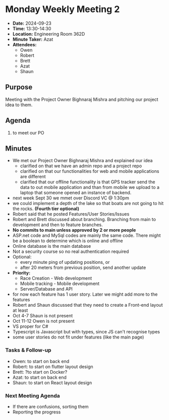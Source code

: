 # Monday Weekly Meeting 2
- **Date:** 2024-09-23
- **Time:** 13:30-14:30
- **Location:** Engineering Room 362D
- **Minute Taker:** Azat
- **Attendees:** 
  - Owen
  - Robert
  - Brett
  - Azat
  - Shaun

## Purpose
Meeting with the Project Owner Bighnaraj Mishra and pitching our project idea to them. 

## Agenda
1. to meet our PO

## Minutes
- We met our Project Owner Bighnaraj Mishra and explained our idea
  - clarified on that we have an admin repo and a project repo
  - clarified on that our functionalities for web and mobile applications are different
  - clarified that our offline functionality is that GPS tracker send the data to out mobile application and than from mobile we upload to a laptop that someone opened an instance of backend.
- next week Sept 30 we mmet over Discord VC @ 1:30pm
- we could implement a depth of the lake so that boats are not going to hit the rocks. **(Fourth tier optional)**
- Robert said that he posted Features/User Stories/Issues
- Robert and Brett discussed about branching. Branching from main to development and then to feature branches.
- **No commits to main unless approved by 2 or more people**
- ASP.net code and MySql codes are mainly the same code. There might be a boolean to determine which is online and offline
- Online database is the main database
- Not a security course so no real authentication required
- Optional:
    - every minute ping of updating positions, or
    - after 20 meters from previous position, send another update
- **Priority:**
    - Race Creation - Web development
    - Mobile tracking - Mobile development
    - Server/Database and API
- for now each feature has 1 user story. Later we might add more to the features
- Robert and Shaun discussed that they need to create a Front-end layout at least
- Oct 4-7 Shaun is not present
- Oct 11-12 Owen is not present
- VS proper for C#
- Typescript is Javascript but with types, since JS can't recognise types
- some user stories do not fit under features (like the main page)
  
### Tasks & Follow-up
- Owen: to start on back end
- Robert: to start on flutter layout design
- Brett: ?to start on Docker?
- Azat: to start on back end
- Shaun: to start on React layout design

### Next Meeting Agenda
- If there are confusions, sorting them
- Reporting the progress
